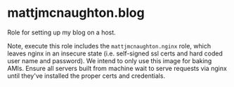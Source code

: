 # mattjmcnaughton.blog

Role for setting up my blog on a host.

Note, execute this role includes the `mattjmcnaughton.nginx` role, which leaves
nginx in an insecure state (i.e. self-signed ssl
certs and hard coded user name and password). We intend to only use this image
for baking AMIs. Ensure all servers built from machine wait to serve requests
via nginx until they've installed the proper certs and credentials.
